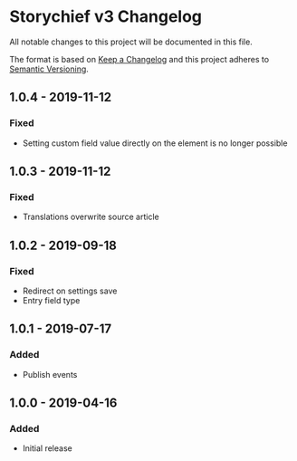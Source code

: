 # Storychief v3 Changelog

All notable changes to this project will be documented in this file.

The format is based on [Keep a Changelog](http://keepachangelog.com/) and this project adheres to [Semantic Versioning](http://semver.org/).

## 1.0.4 - 2019-11-12
### Fixed
- Setting custom field value directly on the element is no longer possible

## 1.0.3 - 2019-11-12
### Fixed
- Translations overwrite source article

## 1.0.2 - 2019-09-18
### Fixed
- Redirect on settings save
- Entry field type

## 1.0.1 - 2019-07-17
### Added
- Publish events

## 1.0.0 - 2019-04-16
### Added
- Initial release
